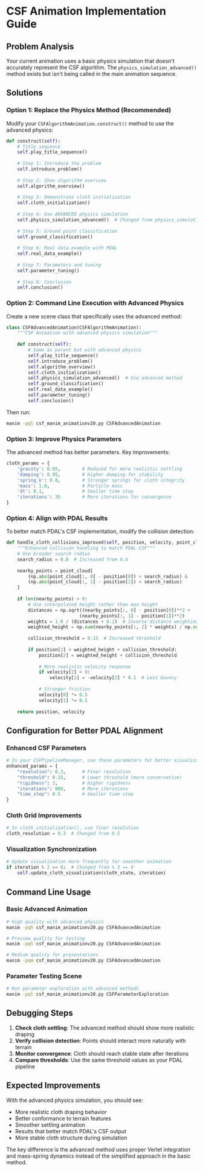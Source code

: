 # CSF Animation Implementation Guide

## Problem Analysis

Your current animation uses a basic physics simulation that doesn't accurately represent the CSF algorithm. The `physics_simulation_advanced()` method exists but isn't being called in the main animation sequence.

## Solutions

### Option 1: Replace the Physics Method (Recommended)

Modify your `CSFAlgorithmAnimation.construct()` method to use the advanced physics:

```python
def construct(self):
    # Title sequence
    self.play_title_sequence()
    
    # Step 1: Introduce the problem
    self.introduce_problem()
    
    # Step 2: Show algorithm overview
    self.algorithm_overview()
    
    # Step 3: Demonstrate cloth initialization
    self.cloth_initialization()
    
    # Step 4: Use ADVANCED physics simulation
    self.physics_simulation_advanced()  # Changed from physics_simulation()
    
    # Step 5: Ground point classification
    self.ground_classification()
    
    # Step 6: Real data example with PDAL
    self.real_data_example()
    
    # Step 7: Parameters and tuning
    self.parameter_tuning()
    
    # Step 8: Conclusion
    self.conclusion()
```

### Option 2: Command Line Execution with Advanced Physics

Create a new scene class that specifically uses the advanced method:

```python
class CSFAdvancedAnimation(CSFAlgorithmAnimation):
    """CSF Animation with advanced physics simulation"""
    
    def construct(self):
        # Same as parent but with advanced physics
        self.play_title_sequence()
        self.introduce_problem()
        self.algorithm_overview()
        self.cloth_initialization()
        self.physics_simulation_advanced()  # Use advanced method
        self.ground_classification()
        self.real_data_example()
        self.parameter_tuning()
        self.conclusion()
```

Then run:
```bash
manim -pql csf_manim_animationv20.py CSFAdvancedAnimation
```

### Option 3: Improve Physics Parameters

The advanced method has better parameters. Key improvements:

```python
cloth_params = {
    'gravity': 0.05,        # Reduced for more realistic settling
    'damping': 0.95,        # Higher damping for stability
    'spring_k': 0.8,        # Stronger springs for cloth integrity
    'mass': 1.0,            # Particle mass
    'dt': 0.1,              # Smaller time step
    'iterations': 35        # More iterations for convergence
}
```

### Option 4: Align with PDAL Results

To better match PDAL's CSF implementation, modify the collision detection:

```python
def handle_cloth_collisions_improved(self, position, velocity, point_cloud):
    """Enhanced collision handling to match PDAL CSF"""
    # Use broader search radius
    search_radius = 0.8  # Increased from 0.6
    
    nearby_points = point_cloud[
        (np.abs(point_cloud[:, 0] - position[0]) < search_radius) & 
        (np.abs(point_cloud[:, 1] - position[1]) < search_radius)
    ]
    
    if len(nearby_points) > 0:
        # Use interpolated height rather than max height
        distances = np.sqrt((nearby_points[:, 0] - position[0])**2 + 
                           (nearby_points[:, 1] - position[1])**2)
        weights = 1.0 / (distances + 0.1)  # Inverse distance weighting
        weighted_height = np.sum(nearby_points[:, 2] * weights) / np.sum(weights)
        
        collision_threshold = 0.15  # Increased threshold
        
        if position[2] < weighted_height + collision_threshold:
            position[2] = weighted_height + collision_threshold
            
            # More realistic velocity response
            if velocity[2] < 0:
                velocity[2] = -velocity[2] * 0.1  # Less bouncy
            
            # Stronger friction
            velocity[0] *= 0.5
            velocity[1] *= 0.5
    
    return position, velocity
```

## Configuration for Better PDAL Alignment

### Enhanced CSF Parameters

```python
# In your CSFPipelineManager, use these parameters for better visualization
enhanced_params = {
    "resolution": 0.3,      # Finer resolution
    "threshold": 0.15,      # Lower threshold (more conservative)
    "rigidness": 3,         # Higher rigidness
    "iterations": 800,      # More iterations
    "time_step": 0.5        # Smaller time step
}
```

### Cloth Grid Improvements

```python
# In cloth_initialization(), use finer resolution
cloth_resolution = 0.3  # Changed from 0.5
```

### Visualization Synchronization

```python
# Update visualization more frequently for smoother animation
if iteration % 2 == 0:  # Changed from % 3 == 0
    self.update_cloth_visualization(cloth_state, iteration)
```

## Command Line Usage

### Basic Advanced Animation
```bash
# High quality with advanced physics
manim -pqh csf_manim_animationv20.py CSFAdvancedAnimation

# Preview quality for testing
manim -pql csf_manim_animationv20.py CSFAdvancedAnimation

# Medium quality for presentations
manim -pqm csf_manim_animationv20.py CSFAdvancedAnimation
```

### Parameter Testing Scene
```bash
# Run parameter exploration with advanced methods
manim -pql csf_manim_animationv20.py CSFParameterExploration
```

## Debugging Steps

1. **Check cloth settling**: The advanced method should show more realistic draping
2. **Verify collision detection**: Points should interact more naturally with terrain
3. **Monitor convergence**: Cloth should reach stable state after iterations
4. **Compare thresholds**: Use the same threshold values as your PDAL pipeline

## Expected Improvements

With the advanced physics simulation, you should see:
- More realistic cloth draping behavior
- Better conformance to terrain features
- Smoother settling animation
- Results that better match PDAL's CSF output
- More stable cloth structure during simulation

The key difference is the advanced method uses proper Verlet integration and mass-spring dynamics instead of the simplified approach in the basic method.